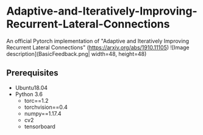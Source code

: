# Adaptive-and-Iteratively-Improving-Recurrent-Lateral-Connections
An official Pytorch implementation of "Adaptive and Iteratively Improving Recurrent Lateral Connections" (https://arxiv.org/abs/1910.11105)
![Image description](BasicFeedback.png| width=48, height=48)
## Prerequisites
- Ubuntu18.04
- Python 3.6
  - torc==1.2
  - torchvision==0.4
  - numpy==1.17.4
  - cv2
  - tensorboard 
  


